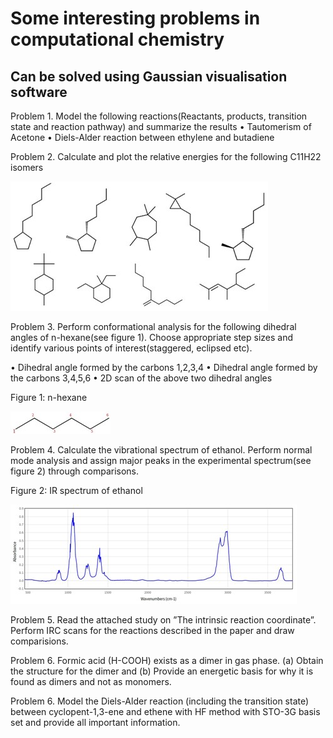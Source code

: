 # Some interesting problems in computational chemistry
## Can be solved using Gaussian visualisation software
Problem 1. Model the following reactions(Reactants, products, transition state and reaction pathway) and summarize the results
•	Tautomerism of Acetone
•	Diels-Alder reaction between ethylene and butadiene

Problem 2. Calculate and plot the relative energies for the following C11H22 isomers

![Isomers](pic1.jpg)
 
Problem 3. Perform conformational analysis for the following dihedral angles of n-hexane(see figure 1). Choose appropriate step sizes and identify various points of interest(staggered, eclipsed etc).

•	Dihedral angle formed by the carbons 1,2,3,4
•	Dihedral angle formed by the carbons 3,4,5,6
•	2D scan of the above two dihedral angles

Figure 1: n-hexane

![nhexane](pic2.jpg)

Problem 4. Calculate the vibrational spectrum of ethanol. Perform normal mode analysis and assign major peaks in the experimental spectrum(see figure 2) through comparisons.



Figure 2: IR spectrum of ethanol

![irspectrum](pic3.jpg)

Problem 5. Read the attached study on ”The intrinsic reaction coordinate”. Perform IRC scans for the reactions described in the paper and draw comparisions.

Problem 6. Formic acid (H-COOH) exists as a dimer in gas phase.
(a) Obtain the structure for the dimer and
(b) Provide an energetic basis for why it is found as dimers and not as monomers.

Problem 6. Model the Diels-Alder reaction (including the transition state) between cyclopent-1,3-ene and ethene with HF method with STO-3G basis set and provide all important information.
